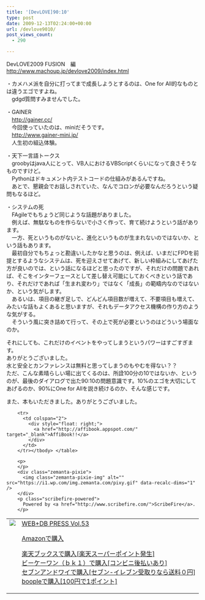 ```yaml
---
title: '[DevLOVE]90:10'
type: post
date: 2009-12-13T02:24:00+00:00
url: /devlove9010/
post_views_count:
  - 290

---
```

DevLOVE2009 FUSION　編  
http://www.machoup.jp/devlove2009/index.html

・カメハメ派を自分に打ってまで成長しようとするのは、One for All的なものとは違うエゴですよね。  
　gdgd質問すみませんでした。

・GAINER  
　http://gainer.cc/  
　今回使っていたのは、miniだそうです。  
　http://www.gainer-mini.jp/  
　人生初の組込体験。

・天下一言語トークス  
　groobyはjava人にとって、VB人におけるVBScriptくらいになって良さそうなものですけど。  
　Pythonはドキュメント内テストコードの仕組みがあるんですね。  
　あとで、懇親会でお話しされていた、なんでコロンが必要なんだろうという疑問もなるほど。

・システムの死  
　FAgileでもちょうど同じような話題がありました。  
　例えば、無駄なものを作らないで小さく作って、育て続けようという話があります。  
　一方、死というものがないと、進化というものが生まれないのではないか、という話もあります。  
　最初自分でもちょっと勘違いしたかなと思うのは、例えば、いまだにFPDを前提とするようなシステムは、死を迎えさせてあげて、新しい枠組みにしてあげた方が良いのでは、という話になるほどと思ったのですが、それだけの問題であれば、そこをインターフェースとして差し替え可能にしておくべきという話であり、それだけであれば「生まれ変わり」ではなく「成長」の範疇内なのではないか、という気がします。  
　あるいは、項目の継ぎ足しで、どんどん項目数が増えて、不要項目も増えて、みたいな話もよくあると思いますが、それもデータアクセス機構の作り方のような気がする。  
　そういう風に突き詰めて行って、その上で死が必要というのはどういう場面なのか。

それにしても、これだけのイベントをやってしまうというパワーはすごすぎます。  
ありがとうございました。  
水と安全とカンファレンスは無料と思ってしまうのもやむを得ない？？  
ただ、こんな素晴らしい場に出てくるのは、所詮100分の10ではないか、というのが、最後のダイアログで出た90:10の問題意識です。10%のエゴを大切にしてあげるのか、90%にOne for Allを説き続けるのか、そんな感じです。

また、本もいただきました。ありがとうございました。

<table>
  <tr>
    <td style="vertical-align: top;">
      <a href="http://hb.afl.rakuten.co.jp/hgc/06d13246.10ebaa62.06d13247.1eb85ca0/?pc=http%3A%2F%2Fsearch.books.rakuten.co.jp%2Fbksearch%2Fdt%3Fg%3D001%26bisbn%3D477414004X" target="_blank"> <img src="https://i2.wp.com/ecx.images-amazon.com/images/I/61BPPczjIXL._SL160_.jpg" style="border-style: none;" data-recalc-dims="1" /> </a>
    </td>
    <td style="vertical-align: top;">
      <a href="http://hb.afl.rakuten.co.jp/hgc/06d13246.10ebaa62.06d13247.1eb85ca0/?pc=http%3A%2F%2Fsearch.books.rakuten.co.jp%2Fbksearch%2Fdt%3Fg%3D001%26bisbn%3D477414004X" target="_blank"> WEB+DB PRESS Vol.53 </a></p>
      <p>
        <a href="http://www.amazon.co.jp/WEB-DB-PRESS-Vol-53-PRESS%E7%B7%A8%E9%9B%86%E9%83%A8/dp/477414004X%3FSubscriptionId%3D1JWQWN8E4Z5TR27962G2%26tag%3Dgaeaffibook-22%26linkCode%3Dxm2%26camp%3D2025%26creative%3D165953%26creativeASIN%3D477414004X" target="_blank"> Amazonで購入 </a>
      </p>
      <p>
        <a href="http://px.a8.net/svt/ejp?a8mat=1HPMBD+EAZZ1U+5WS+C1DUQ&a8ejpredirect=http%3A%2F%2Fsearch.books.rakuten.co.jp%2Fbksearch%2Fdt%3Fg%3D001%26bisbn%3D477414004X" target="_blank">楽天ブックスで購入[楽天スーパーポイント発生]</a> <img src="https://i2.wp.com/www12.a8.net/0.gif?resize=1%2C1" alt="" width="1" border="0" height="1" data-recalc-dims="1" /><br /><a href="http://px.a8.net/svt/ejp?a8mat=1HRMFS+EEKKOI+10UY+HUKPU&a8ejpredirect=http%3A%2F%2Fwww.bk1.jp%2FkeywordSearchResult%2F%3Fkeyword%3D477414004X%26storeCd%3D1%26searchFlg%3D9%26x%3D43%26y%3D11%26partnerid%3D02a801" target="_blank">ビーケーワン（ｂｋ１）で購入[コンビニ後払いあり]</a> <img src="https://i2.wp.com/www12.a8.net/0.gif?resize=1%2C1" alt="" width="1" border="0" height="1" data-recalc-dims="1" /><br /><a href="http://click.linksynergy.com/fs-bin/statform?id=aR0TIOX*qAA&offerid=137560&bnid=1490&subid=&subid=0&kword_in=477414004X&oop=on" target="_blank">セブンアンドワイで購入[セブン-イレブン受取りなら送料０円]</a><img src="http://ad.linksynergy.com/fs-bin/show?id=aR0TIOX*qAA&bids=137560&type=5&subid=0" width="1" border="0" height="1" /><br /><a href="http://click.linksynergy.com/fs-bin/statform?id=aR0TIOX*qAA&offerid=33310&bnid=2&subid=0&ifc=4&ifr=9784774140049" target="_blank">boopleで購入[100円で1ポイント]</a></td> </tr> 
        
        <tr>
          <td colspan="2">
            <div style="float: right;">
              <a href="http://affibook.appspot.com/" target="_blank">AffiBook!!</a>
            </div>
          </td>
        </tr></tbody> </table> 
        
        <p>
        </p>
        <div class="zemanta-pixie">
          <img class="zemanta-pixie-img" alt="" src="https://i1.wp.com/img.zemanta.com/pixy.gif" data-recalc-dims="1" />
        </div>
        <p class="scribefire-powered">
          Powered by <a href="http://www.scribefire.com/">ScribeFire</a>.
        </p>
